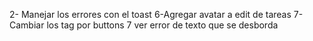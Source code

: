 2- Manejar los errores con el toast
6-Agregar avatar a edit de tareas
7-Cambiar los tag por buttons
7 ver error de texto que se desborda